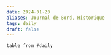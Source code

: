 ```yaml
---
date: 2024-01-20
aliases: Journal de Bord, Historique
tags: daily
draft: false 
---
```


```dataview
table from #daily 
```